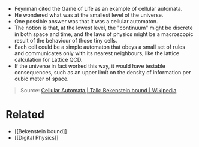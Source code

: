 - Feynman cited the Game of Life as an example of cellular automata.
- He wondered what was at the smallest level of the universe.
- One possible answer was that it was a cellular automaton.
- The notion is that, at the lowest level, the "continuum" might be discrete in both space and time, and the laws of physics might be a macroscopic result of the behaviour of those tiny cells.
- Each cell could be a simple automaton that obeys a small set of rules and communicates only with its nearest neighbours, like the lattice calculation for Lattice QCD.
- If the universe in fact worked this way, it would have testable consequences, such as an upper limit on the density of information per cubic meter of space.

> Source: [Cellular Automata | Talk: Bekenstein bound | Wikipedia](https://en.wikipedia.org/wiki/Talk:Bekenstein_bound#Cellular_automata)
# Related
- [[Bekenstein bound]]
- [[Digital Physics]]